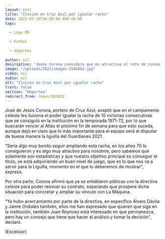 ```yaml
---
layout: post
title: "Ilusión en Cruz Azul por igualar racha"
date: 2021-03-16T16:58:00.000-06:00
tags:
  
  - Liga MX
  
  - Futbol
  
  - deportes
  
author: nil
description: "Jesús Corona considera que es atractivo el reto de conseguir 10 victorias consecutivas, como la racha que consiguieron en los años 70"
image: "/uploads/2021/images-2545842.jpg"
video: nil
audio: nil
alt: "Ilusión en Cruz Azul por igualar racha"
front: false
section: "Deportes"
redirect_from: /news/183432
---
```


José de Jesús Corona, portero de Cruz Azul, aceptó que en el campamento celeste les ilusiona el poder igualar la racha de 10 victorias consecutivas que se consiguió en la institución en la temporada 1971-72, por lo que buscarán vencer al Atlas el próximo fin de semana para que esto suceda, aunque dejó en claro que lo más importante para el equipo será el disputar de buena manera la liguilla del Guardianes 2021.

“Sería algo muy bonito seguir ampliando esta racha, en los años 70 lo consiguieron y es algo muy atractivo para nosotros, pero sabemos que solamente son estadísticas y que nuestro objetivo principal es conseguir el título, se está adquiriendo un buen nivel de juego, que es lo que nos va a servir para la Liguilla, momento en el que lo deberemos de mostrar”, expresó.

Por otra parte, Corona afirmó que ya se entablaron pláticas con la directiva celeste para poder renovar su contrato, esperando que prospere dicha situación para concretar y ampliar su vínculo con La Máquina.

“Ya hubo acercamiento por parte de la directiva, en específico Álvaro Dávila y Jaime Ordiales también, ellos me han expresado que quieren que siga en la institución, también Juan Reynoso está interesado en que permanezca, pero hay un consejo que tiene que hacer el análisis y tomar la decisión”, declaró.

(Excélsior)